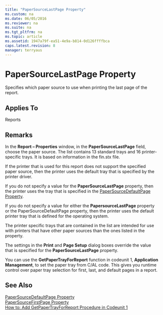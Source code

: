 ```yaml
---
title: "PaperSourceLastPage Property"
ms.custom: na
ms.date: 06/05/2016
ms.reviewer: na
ms.suite: na
ms.tgt_pltfrm: na
ms.topic: article
ms.assetid: 1947a79f-ea51-4e9a-b814-0d126ffffbca
caps.latest.revision: 8
manager: terryaus
---
```

# PaperSourceLastPage Property
Specifies which paper source to use when printing the last page of the report.  
  
## Applies To  
 Reports  
  
## Remarks  
 In the **Report – Properties** window, in the **PaperSourceLastPage** field, choose the paper source. The list contains 13 standard trays and 16 printer\-specific trays. It is based on information in the fin.stx file.  
  
 If the printer that is used for this report does not support the specified paper source, then the printer uses the default tray that is specified by the printer driver.  
  
 If you do not specify a value for the **PaperSourceLastPage** property, then the printer uses the tray that is specified in the [PaperSourceDefaultPage Property](PaperSourceDefaultPage-Property.md).  
  
 If you do not specify a value for either the **PapersourceLastPage** property or the PaperSourceDefaultPage property, then the printer uses the default printer tray that is defined for the operating system.  
  
 The printer specific trays that are contained in the list are intended for use with printers that have other paper sources than the ones listed in the property.  
  
 The settings in the **Print** and **Page Setup** dialog boxes override the value that is specified for the **PaperSourceLastPage** property.  
  
 You can use the **GetPaperTrayForReport** function in codeunit 1, **Application Management**, to set the paper tray from C\/AL code. This gives you runtime control over paper tray selection for first, last, and default pages in a report.  
  
## See Also  
 [PaperSourceDefaultPage Property](PaperSourceDefaultPage-Property.md)   
 [PaperSourceFirstPage Property](PaperSourceFirstPage-Property.md)   
 [How to: Add GetPaperTrayForReport Procedure in Codeunit 1](../Topic/How%20to:%20Add%20GetPaperTrayForReport%20Procedure%20in%20Codeunit%201.md)